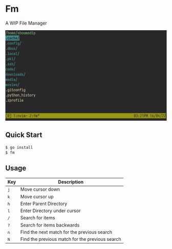 # Fm
A WIP File Manager

![Fm](img/fm-01.jpeg)

## Quick Start
```console
$ go install
$ fm
```

## Usage
| Key | Description                                     |
| --- | ----------------------------------------------- |
| `j` | Move cursor down                                |
| `k` | Move cursor up                                  |
| `h` | Enter Parent Directory                          |
| `l` | Enter Directory under cursor                    |
| `/` | Search for items                                |
| `?` | Search for items backwards                      |
| `n` | Find the next match for the previous search     |
| `N` | Find the previous match for the previous search |
